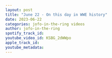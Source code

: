 ```yaml
---
layout: post
title: "June 22 - On this day in WWE history"
date: 2023-06-22
categories: jofo-in-the-ring videos
author: jofo-in-the-ring
spotify_track_id: 
youtube_video_id: KSBG_2dWWpo
apple_track_id: 
youtube_metadata: 
---
```

